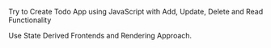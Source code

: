 Try to Create Todo App using JavaScript with Add, Update, Delete and Read Functionality

Use State Derived Frontends and Rendering Approach.